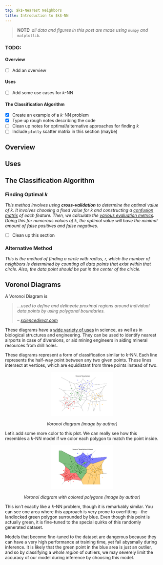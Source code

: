 ```yaml
---
tag: $k$-Nearest Neighbors
title: Introduction to $k$-NN
---
```


> **NOTE:** *all data and figures in this post are made using* `numpy` *and* `matplotlib`*.* 

### **TODO:**

#### Overview
- [ ] Add an overview

#### Uses
- [ ] Add some use cases for $k$-NN

#### The Classification Algorithm
- [x] Create an example of a $k$-NN problem
- [x] Type up rough notes describing the code 
- [ ] Clean up notes for optimal/alternative approaches for finding $k$
- [ ] Include `plotly` scatter matrix in this section (maybe)

## **Overview**

## **Uses**

## **The Classification Algorithm**


### **Finding Optimal $k$**

*This method involves using **cross-validation** to determine the optimal value of $k$. It involves choosing a fixed value for $k$ and constructing a [confusion matrix](https://s-lasch.github.io/2023/05/22/Confusion-Matrices.html) of each feature. Then, we calculate the [various evaluation metrics](https://s-lasch.github.io/2023/05/22/Classification-Evaluation.html). Doing this for numerous values of $k$, the optimal value will have the minimal amount of false positives and false negatives.*
- [ ] Clean up this section

### **Alternative Method**

*This is the method of finding a circle with radius, $r$, which the number of neighbors is determined by counting all data points that exist within that circle. Also, the data point should be put in the center of the cirlcle.*

## **Voronoi Diagrams**

A Voronoi Diagram is

> *…used to define and delineate proximal regions around individual data points by using polygonal boundaries.*
>
> – [*sciencedirect.com*](https://www.google.com/url?sa=t&rct=j&q=&esrc=s&source=web&cd=&cad=rja&uact=8&ved=2ahUKEwjYns2h0av_AhU-lYkEHTf0AMAQFnoECCoQAw&url=https%3A%2F%2Fwww.sciencedirect.com%2Ftopics%2Fearth-and-planetary-sciences%2Fvoronoi-diagram%23%3A~%3Atext%3DThiessen%2520polygon%2520maps%252C%2520which%2520are%2Cpoints%2520by%2520using%2520polygonal%2520boundaries.&usg=AOvVaw333h_4NjhxXbSupF4Jt32j)

These diagrams have a [wide variety of uses](https://www.google.com/url?sa=t&rct=j&q=&esrc=s&source=web&cd=&cad=rja&uact=8&ved=2ahUKEwjYns2h0av_AhU-lYkEHTf0AMAQFnoECCYQAw&url=https%3A%2F%2Fwww.irishtimes.com%2Fnews%2Fscience%2Fhow-voronoi-diagrams-help-us-understand-our-world-1.2947681%23%3A~%3Atext%3DVoronoi%2520diagrams%2520have%2520applications%2520in%2Cbased%2520on%2520exploratory%2520drill%2520holes.&usg=AOvVaw2y07KO-_HNPpHJu22OOvuW) in science, as well as in biological structures and engineering. They can be used to identify nearest airports in case of diversions, or aid mining engineers in aiding mineral resources from drill holes. 

These diagrams represent a form of classification similar to $k$-NN. Each line represents the half-way point between any two given points. These lines intersect at vertices, which are equidistant from three points instead of two. 

<p align="center">
      <img src='https://raw.githubusercontent.com/s-lasch/s-lasch.github.io/00febf318615169eb7b22c485974137b104548c8/images/voronoi_tessellation_example.svg' 
           alt='Voronoi diagram.'
           width='40%' />
<p align="center"><em>Voronoi diagram (image by author)</em></p>
</p>

Let’s add some more color to this plot. We can really see how this resembles a $k$-NN model if we color each polygon to match the point inside. 

<p align="center">
      <img src='https://raw.githubusercontent.com/s-lasch/s-lasch.github.io/00febf318615169eb7b22c485974137b104548c8/images/voronoi_tessellation_colored.svg' 
           alt='Voronoi diagram colored.'
           width='40%' />
<p align="center"><em>Voronoi diagram with colored polygons (image by author)</em></p>
</p>

This isn’t exactly like a $k$-NN problem, though it is remarkably similar. You can see one area where this approach is very prone to overfitting—the landlocked green polygon surrounded by blue. Even though this point is actually green, it is fine-tuned to the special quirks of this randomly generated dataset. 

Models that become fine-tuned to the dataset are dangerous because they can have a very high performance at training time, yet fail abysmally during inference. It is likely that the green point in the blue area is just an outlier, and so by classifying a *whole region* of outliers, we may severely limit the accuracy of our model during inference by choosing this model.  
